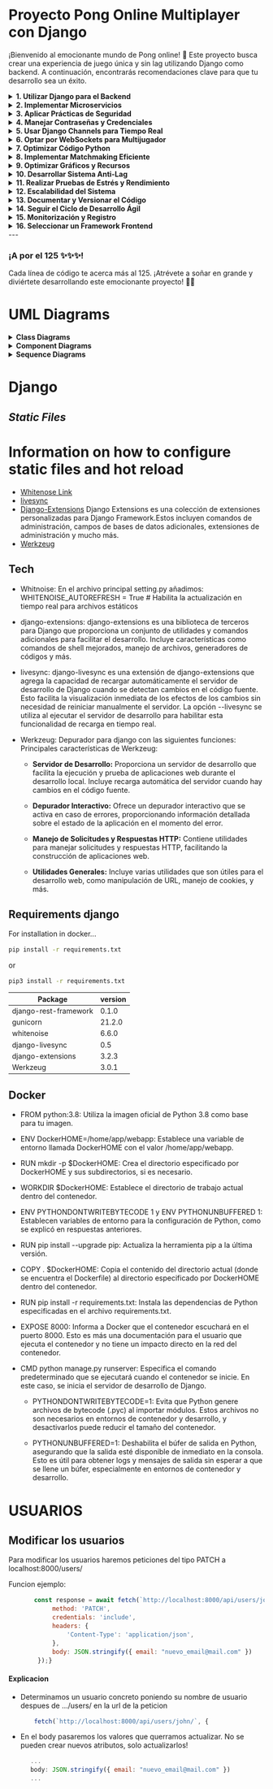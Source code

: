 # Proyecto Pong Online Multiplayer con Django

¡Bienvenido al emocionante mundo de Pong online! 🏓 Este proyecto busca crear una experiencia de juego única y sin lag utilizando Django como backend. A continuación, encontrarás recomendaciones clave para que tu desarrollo sea un éxito.

<details>
<summary><strong>1. Utilizar Django para el Backend</strong></summary>
Aprovecha la robustez de Django para desarrollar la lógica del servidor y gestionar la base de datos. 🌐
</details>

<details>
<summary><strong>2. Implementar Microservicios</strong></summary>
Diseña el backend con microservicios para modularidad y escalabilidad. Puedes considerar herramientas como Docker y Kubernetes para la implementación de microservicios. 🚀
</details>

<details>
<summary><strong>3. Aplicar Prácticas de Seguridad</strong></summary>
Utiliza HTTPS y prácticas de seguridad como las proporcionadas por Django, y considera el uso de herramientas como Let's Encrypt para certificados SSL. 🔒
</details>

<details>
<summary><strong>4. Manejar Contraseñas y Credenciales</strong></summary>
Almacena credenciales en un archivo `.env` seguro y excluido de versiones. Puedes utilizar la librería `python-decouple` para gestionar variables de entorno. 🔑
</details>

<details>
<summary><strong>5. Usar Django Channels para Tiempo Real</strong></summary>
Habilita comunicación en tiempo real con Django Channels para interacción entre jugadores y actualizaciones del juego. ⚙️
</details>

<details>
<summary><strong>6. Optar por WebSockets para Multijugador</strong></summary>
Utiliza WebSockets a través de Django Channels para facilitar la comunicación bidireccional entre el servidor y los clientes. Considera también bibliotecas como `django-websocket-redis` para manejar la escalabilidad. 🔄
</details>

<details>
<summary><strong>7. Optimizar Código Python</strong></summary>
Escribe código Python eficiente y optimiza consultas a la base de datos. Utiliza herramientas de perfilado como `Django Debug Toolbar` para identificar áreas de mejora. 🐍
</details>

<details>
<summary><strong>8. Implementar Matchmaking Eficiente</strong></summary>
Desarrolla un sistema de matchmaking eficiente utilizando algoritmos que consideren habilidades y latencia. Puedes explorar bibliotecas como [elo Rating](https://pypi.org/project/elo-rating/) o  [TrueSkill](https://trueskill.org/) para el matchmaking basado en habilidades. 🎮
</details>


<details>
<summary><strong>9. Optimizar Gráficos y Recursos</strong></summary>
Utiliza tecnologías como ThreeJS/WebGL para gráficos 3D avanzados y optimiza los recursos gráficos. 🖌️
</details>

<details>
<summary><strong>10. Desarrollar Sistema Anti-Lag</strong></summary>
Implementa técnicas como predicción del servidor, interpolación y otras estrategias de mitigación del lag. Considera el uso de bibliotecas como `pygame` para mejorar la sincronización. ⚙️
</details>

<details>
<summary><strong>11. Realizar Pruebas de Estrés y Rendimiento</strong></summary>
Utiliza herramientas como `Locust` para realizar pruebas de estrés y `Django Silk` para el monitoreo del rendimiento. 🧪
</details>

<details>
<summary><strong>12. Escalabilidad del Sistema</strong></summary>
Diseña el sistema con la escalabilidad en mente. Utiliza servicios en la nube como AWS o Google Cloud y considera la implementación de un balanceador de carga. 🚀
</details>

<details>
<summary><strong>13. Documentar y Versionar el Código</strong></summary>
Documenta el código utilizando docstrings y usa Git para el control de versiones. Puedes explorar plataformas como GitHub para la colaboración. 📚
</details>

<details>
<summary><strong>14. Seguir el Ciclo de Desarrollo Ágil</strong></summary>
Adopta metodologías ágiles como Scrum o Kanban para una entrega iterativa y priorización efectiva de características. 🔄
</details>

<details>
<summary><strong>15. Monitorización y Registro</strong></summary>
Implementa sistemas de monitorización como `Prometheus` y registra eventos con `ELK Stack` para identificar y solucionar problemas de rendimiento en tiempo real. 📊
</details>

<details>
<summary><strong>16. Seleccionar un Framework Frontend</strong></summary>
Elige un framework frontend que se adapte a tus necesidades. Puedes considerar opciones populares como [Material Design With Bootstrap](https://saurav.tech/mdbsvelte/?path=/story/intoduction--getting-started) o [Bootstrap](https://getbootstrap.com/), que ofrecen componentes y estilos predefinidos para un diseño atractivo y responsive.
</details>
  ---

### ¡A por el 125 ✨✨✨!

Cada línea de código te acerca más al 125. ¡Atrévete a soñar en grande y diviértete desarrollando este emocionante proyecto! 🏓✨




# UML Diagrams

<details>
<summary><strong>Class Diagrams</strong></summary>

### Backend Class Diagram

![Backend Class Diagram](uml/Class_Diagram_Backend.png)

### Gameplay Class Diagram

![Gameplay Class Diagram](uml/GamePlay_Class.png)

### Security Class Diagram

![Security Class Diagram](uml/Seecurity_Class.png)

### Graphics Class Diagram

![Graphics Class Diagram](uml/Graphics_Class.png)

### User Class Diagram

![User Class Diagram](uml/User_Class.png)

</details>

<details>
<summary><strong>Component Diagrams</strong></summary>

### Backend Component Diagram

![Backend Component Diagram](uml/Component_Diagram_Backend.png)

### DevOps Component Diagram

![DevOps Component Diagram](uml/Devops_Component.png)

### Gameplay Component Diagram

![Gameplay Component Diagram](uml/GamePlay_Component.png)

### Security Component Diagram

![Security Component Diagram](uml/Security_Component.png)

### Graphics Component Diagram

![Graphics Component Diagram](uml/Graphic_Component.png)

### User Component Diagram

![User Component Diagram](uml/User_Component.png)

</details>

<details>
<summary><strong>Sequence Diagrams</strong></summary>

### Backend Sequence Diagram

![Backend Sequence Diagram](uml/Sequence_Diagram_Backend.png)

### Gameplay Sequence Diagram

![Gameplay Sequence Diagram](uml/GamePlay_Sequence.png)

### Security Sequence Diagram

![Security Sequence Diagram](uml/Security_Sequence.png)

### Graphics Sequence Diagram

![Graphics Sequence Diagram](uml/Graphic_Sequence.png)

### User Sequence Diagram

![User Sequence Diagram](uml/User_Sequence.png)

</details>



# Django
## _Static Files_

# Information on how to configure static files and hot reload
- [Whitenose Link](https://whitenoise.readthedocs.io/en/latest/django.html)
-  [livesync](https://github.com/fabiogibson/django-livesync)
-  [Django-Extensions](https://django-extensions.readthedocs.io/en/latest/)
Django Extensions es una colección de extensiones personalizadas para Django Framework.Estos incluyen comandos de administración, campos de bases de datos adicionales, extensiones de administración y mucho más.
- [Werkzeug](https://werkzeug.palletsprojects.com/en/3.0.x/)

## Tech

- Whitnoise:
En el archivo principal setting.py añadimos:
WHITENOISE_AUTOREFRESH = True  # Habilita la actualización en tiempo real para archivos estáticos

- django-extensions:
django-extensions es una biblioteca de terceros para Django que proporciona un conjunto de utilidades y comandos adicionales para facilitar el desarrollo. Incluye características como comandos de shell mejorados, manejo de archivos, generadores de códigos y más.

- livesync:
django-livesync es una extensión de django-extensions que agrega la capacidad de recargar automáticamente el servidor de desarrollo de Django cuando se detectan cambios en el código fuente. Esto facilita la visualización inmediata de los efectos de los cambios sin necesidad de reiniciar manualmente el servidor. La opción --livesync se utiliza al ejecutar el servidor de desarrollo para habilitar esta funcionalidad de recarga en tiempo real.

- Werkzeug:
Depurador para django con las siguientes funciones:
Principales características de Werkzeug:

  - **Servidor de Desarrollo:** Proporciona un servidor de desarrollo que facilita la ejecución y prueba de aplicaciones web durante el desarrollo local. Incluye recarga automática del servidor cuando hay cambios en el código fuente.

  - **Depurador Interactivo:** Ofrece un depurador interactivo que se activa en caso de errores, proporcionando información detallada sobre el estado de la aplicación en el momento del error.

  - **Manejo de Solicitudes y Respuestas HTTP:** Contiene utilidades para manejar solicitudes y respuestas HTTP, facilitando la construcción de aplicaciones web.

  - **Utilidades Generales:** Incluye varias utilidades que son útiles para el desarrollo web, como manipulación de URL, manejo de cookies, y más.


## Requirements django


For installation in docker...

```sh
pip install -r requirements.txt
```
or
```sh
pip3 install -r requirements.txt
```
| Package | version |
| ------ | ------ |
| django-rest-framework | 0.1.0 |
| gunicorn | 21.2.0 |
| whitenoise | 6.6.0 |
| django-livesync | 0.5 |
| django-extensions | 3.2.3 |
| Werkzeug | 3.0.1 |

## Docker

- FROM python:3.8: Utiliza la imagen oficial de Python 3.8 como base para tu imagen.

- ENV DockerHOME=/home/app/webapp: Establece una variable de entorno llamada DockerHOME con el valor /home/app/webapp.

- RUN mkdir -p $DockerHOME: Crea el directorio especificado por DockerHOME y sus subdirectorios, si es necesario.

- WORKDIR $DockerHOME: Establece el directorio de trabajo actual dentro del contenedor.

- ENV PYTHONDONTWRITEBYTECODE 1 y ENV PYTHONUNBUFFERED 1: Establecen variables de entorno para la configuración de Python, como se explicó en respuestas anteriores.

- RUN pip install --upgrade pip: Actualiza la herramienta pip a la última versión.

- COPY . $DockerHOME: Copia el contenido del directorio actual (donde se encuentra el Dockerfile) al directorio especificado por DockerHOME dentro del contenedor.

- RUN pip install -r requirements.txt: Instala las dependencias de Python especificadas en el archivo requirements.txt.

- EXPOSE 8000: Informa a Docker que el contenedor escuchará en el puerto 8000. Esto es más una documentación para el usuario que ejecuta el contenedor y no tiene un impacto directo en la red del contenedor.

- CMD python manage.py runserver: Especifica el comando predeterminado que se ejecutará cuando el contenedor se inicie. En este caso, se inicia el servidor de desarrollo de Django.

  -  PYTHONDONTWRITEBYTECODE=1: Evita que Python genere archivos de bytecode (.pyc) al importar módulos. Estos archivos no son necesarios en entornos de contenedor y desarrollo, y desactivarlos puede reducir el tamaño del contenedor.

  - PYTHONUNBUFFERED=1: Deshabilita el búfer de salida en Python, asegurando que la salida esté disponible de inmediato en la consola. Esto es útil para obtener logs y mensajes de salida sin esperar a que se llene un búfer, especialmente en entornos de contenedor y desarrollo.

# USUARIOS
## Modificar los usuarios
Para modificar los usuarios haremos peticiones del tipo PATCH a localhost:8000/users/

Funcion ejemplo:
``` javascript
       const response = await fetch(`http://localhost:8000/api/users/john/`, {
            method: 'PATCH',
            credentials: 'include',
            headers: {
                'Content-Type': 'application/json',
            },
            body: JSON.stringify({ email: "nuevo_email@mail.com" })
        });}
```
#### Explicacion

- Determinamos un usuario concreto poniendo su nombre de usuario despues de .../users/ en la url de la peticion
``` javascript
       fetch(`http://localhost:8000/api/users/john/`, {
```

- En el body pasaremos los valores que querramos actualizar. No se pueden crear nuevos atributos, solo actualizarlos!
``` javascript
      ...
      body: JSON.stringify({ email: "nuevo_email@mail.com" })
      ...
```
